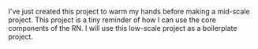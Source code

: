 I've just created this project to warm my hands before making a mid-scale project. This project is a tiny reminder of how I can use the core components of the RN. I will use this low-scale project as a boilerplate project.